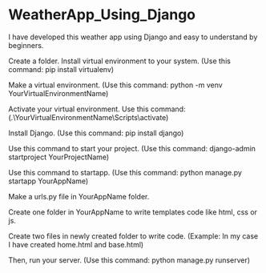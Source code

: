 # WeatherApp_Using_Django
I have developed this weather app using Django and easy to understand by beginners.

Create a folder.
Install virtual environment to your system.
(Use this command: pip install virtualenv)

Make a virtual environment.
(Use this command: python -m venv YourVirtualEnvironmentName)

Activate your virtual environment.
Use this command: (.\YourVirtualEnvironmentName\Scripts\activate)

Install Django.
(Use this command: pip install django)

Use this command to start your project.
(Use this command: django-admin startproject YourProjectName)

Use this command to startapp.
(Use this command: python manage.py startapp YourAppName)

Make a urls.py file in YourAppName folder.

Create one folder in YourAppName to write templates code like html, css or js.

Create two files in newly created folder to write code.
(Example: In my case I have created home.html and base.html)

Then, run your server.
(Use this command: python manage.py runserver) 
